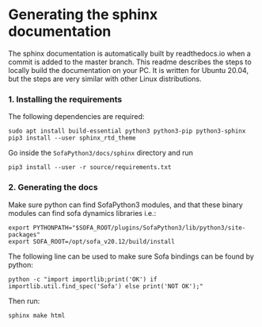 # Generating the sphinx documentation

The sphinx documentation is automatically built by readthedocs.io when a commit is
added to the master branch. This readme describes the steps to locally build the
documentation on your PC. It is written for Ubuntu 20.04, but the steps are very
similar with other Linux distributions.

### 1. Installing the requirements
The following dependencies are required:

```shell
sudo apt install build-essential python3 python3-pip python3-sphinx
pip3 install --user sphinx_rtd_theme
```

Go inside the `SofaPython3/docs/sphinx` directory and run

```shell
pip3 install --user -r source/requirements.txt
```

### 2. Generating the docs
Make sure python can find SofaPython3 modules, and that these binary modules can find sofa dynamics libraries i.e.:
```shell
export PYTHONPATH="$SOFA_ROOT/plugins/SofaPython3/lib/python3/site-packages"
export SOFA_ROOT=/opt/sofa_v20.12/build/install
```

The following line can be used to make sure Sofa bindings can be found by python:
```shell
python -c "import importlib;print('OK') if importlib.util.find_spec('Sofa') else print('NOT OK');"
```

Then run: 
```shell
sphinx make html
```
